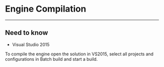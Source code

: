 # Engine Compilation

___

## Need to know

- Visual Studio 2015

To compile the engine open the solution in VS2015, select all projects and configurations in Batch build and start a build.
